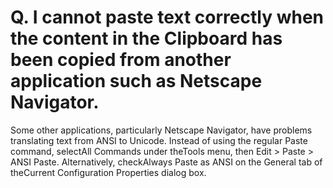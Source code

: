 # Q. I cannot paste text correctly when the content in the Clipboard has been copied from another application such as Netscape Navigator.

Some other applications, particularly Netscape Navigator, have problems translating text from ANSI to Unicode. Instead of using the regular
Paste command, selectAll Commands under theTools menu, then
Edit > Paste > ANSI Paste. Alternatively, checkAlways Paste as ANSI on the
General tab
of theCurrent Configuration Properties dialog box.
